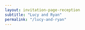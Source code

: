 ```yaml
---
layout: invitation-page-reception
subtitle: "Lucy and Ryan"
permalink: "/lucy-and-ryan"
---
```

        